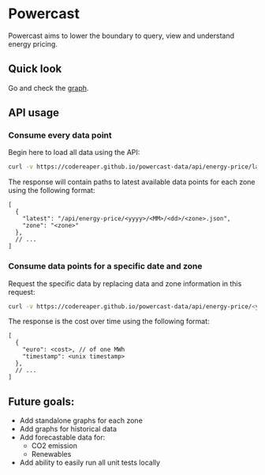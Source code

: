 # Powercast

Powercast aims to lower the boundary to query, view and understand energy pricing.

## Quick look

Go and check the [graph](https://codereaper.github.io/powercast-data/).

## API usage

### Consume every data point

Begin here to load all data using the API:

```sh
curl -v https://codereaper.github.io/powercast-data/api/energy-price/latest.json
```

The response will contain paths to latest available data points for each zone using the following format:

```jsonc
[
  {
    "latest": "/api/energy-price/<yyyy>/<MM>/<dd>/<zone>.json",
    "zone": "<zone>"
  },
  // ...
]
```

### Consume data points for a specific date and zone

Request the specific data by replacing data and zone information in this request:

```sh
curl -v https://codereaper.github.io/powercast-data/api/energy-price/<yyyy>/<MM>/<dd>/<zone>.json
```

The response is the cost over time using the following format:

```jsonc
[
  {
    "euro": <cost>, // of one MWh
    "timestamp": <unix timestamp>
  },
  // ...
]
```

## Future goals:

- Add standalone graphs for each zone
- Add graphs for historical data
- Add forecastable data for:
  - CO2 emission
  - Renewables
- Add ability to easily run all unit tests locally
